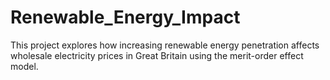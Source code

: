# Renewable_Energy_Impact
This project explores how increasing renewable energy penetration affects wholesale electricity prices in Great Britain using the merit-order effect model.
